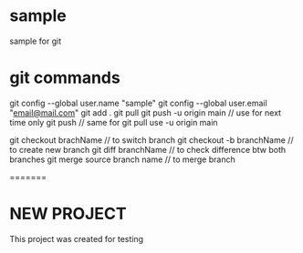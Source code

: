 # sample
sample for git 

# git commands
git config --global user.name "sample"
git config --global user.email "email@mail.com"
git add .
git pull
git push -u origin main // use for next time only git push // same for git pull use -u origin main 

git checkout brachName // to switch branch
git checkout -b branchName // to create new branch
git diff branchName // to check difference btw both branches
git merge source branch name // to merge branch

=======
# NEW PROJECT
This project was created for testing 
